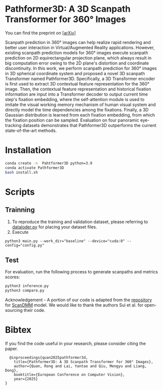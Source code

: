 # Pathformer3D: A 3D Scanpath Transformer for 360° Images

You can find the preprint on [[arXiv](https://arxiv.org/abs/2407.10563)]

Scanpath prediction in 360° images can help realize rapid rendering and better user interaction in Virtual/Augmented Reality applications. However, existing scanpath prediction models for 360° images execute scanpath prediction on 2D equirectangular projection plane, which always result in big computation error owing to the 2D plane's distortion and coordinate discontinuity. In this work, we perform scanpath prediction for 360° images in 3D spherical coordinate system and proposed a novel 3D scanpath Transformer named Pathformer3D. Specifically, a 3D Transformer encoder is first used to extract 3D contextual feature representation for the 360° image. Then, the contextual feature representation and historical fixation information are input into a Transformer decoder to output current time step's fixation embedding, where the self-attention module is used to imitate the visual working memory mechanism of human visual system and directly model the time dependencies among the fixations. Finally, a 3D Gaussian distribution is learned from each fixation embedding, from which the fixation position can be sampled. Evaluation on four panoramic eye-tracking datasets demonstrates that Pathformer3D outperforms the current state-of-the-art methods.
# Installation

```bash
conda create -n  Pahtformer3D python=3.9
conda activate Pathformer3D
bash install.sh
```

# Scripts
## Trainning
1. To reproduce the training and validation dataset, please referring to [dataloder.py](./datasets/dataloder.py) for placing your dataset files.
2. Execute

``` python3 main.py --work_dir="baseline" --device="cuda:0" --config="config.py" ```
## Test
For evaluation, run the following process to generate scanpaths and metrics scores:

```bash
python3 inference.py
python3 compare.py 
 ```
Acknowledgement - A portion of our code is adapted from the [repository](https://github.com/xiangjieSui/ScanDMM) for [ScanDMM](https://openaccess.thecvf.com/content/CVPR2023/papers/Sui_ScanDMM_A_Deep_Markov_Model_of_Scanpath_Prediction_for_360deg_CVPR_2023_paper.pdf) model. We would like to thank the authors Sui et al. for open-sourcing their code. 
# Bibtex 
If you find the code useful in your research, please consider citing the paper.
```
  @inproceedings{quan2025pathformer3d,
    title={Pathformer3D: A 3D Scanpath Transformer for 360° Images},
    author={Quan, Rong and Lai, Yantao and Qiu, Mengyu and Liang, Dong},
    booktitle={European Conference on Computer Vision},
    year={2025}
}
```


